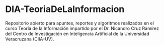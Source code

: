 # DIA-TeoriaDeLaInformacion
Repositorio abierto para apuntes, reportes y algoritmos realizados en el curso Teoría de la Información impartido por el Dr. Nicandro Cruz Ramírez del Centro de Investigación en Inteligencia Artificial de la Universidad Veracruzana (CIIA-UV).
